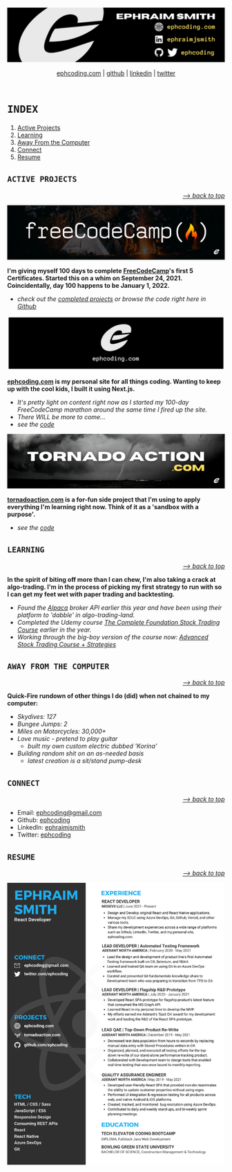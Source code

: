 ![ephcoding banner](./assets/gh-profile__ephcoding.png)

<div align='center'>
  <a href='https://www.ephcoding.com'>ephcoding.com</a> |
  <a href='https://github.com/ephcoding'>github</a> |
  <a href='https://linkedin.com/in/ephraimjsmith'>linkedin</a> |
  <a href='https://twitter.com/ephcoding'>twitter</a>
</div>

<br>

# **`INDEX`**

1. [Active Projects](#active-projects)
1. [Learning](#learning)
1. [Away From the Computer](#away-from-the-computer)
1. [Connect](#connect)
1. [Resume](#resume)

## **`ACTIVE PROJECTS`**

<p align='right'><em><a href='#index'>--> back to top</a></em></p>

![freeCodeCamp img](./assets/active-project__freeCodeCamp.png)

**I'm giving myself 100 days to complete [FreeCodeCamp](https://freecodecamp.org)'s first 5 Certificates. Started this on a whim on September 24, 2021. Coincidentally, day 100 happens to be January 1, 2022.**

- _check out the [completed projects](https://ephcoding.github.io/freecodecamp) or browse the code right here in [Github](https://github.com/ephcoding/freecodecamp)_

![ephcoding.com](./assets/active-project__ephcoding-dot-com.png)

**[ephcoding.com](https://www.ephcoding.com) is my personal site for all things coding. Wanting to keep up with the cool kids, I built it using Next.js.**

- _It's pretty light on content right now as I started my 100-day FreeCodeCamp marathon around the same time I fired up the site._
- _There WILL be more to come..._
- _see the [code](https://github.com/ephcoding/site__ephcoding-dot-com)_

![tornadoaction.com](./assets/active-project__tornado-action.png)

**[tornadoaction.com](https://www.tornadoaction.com) is a for-fun side project that I'm using to apply everything I'm learning right now. Think of it as a 'sandbox with a purpose'.**

- _see the [code](https://github.com/ephcoding/tornado-action)_

## **`LEARNING`**

<p align='right'><em><a href='#index'>--> back to top</a></em></p>

**In the spirit of biting off more than I can chew, I'm also taking a crack at algo-trading. I'm in the process of picking my first strategy to run with so I can get my feet wet with paper trading and backtesting.**

- _Found the [Alpaca]() broker API earlier this year and have been using their platform to 'dabble' in algo-trading-land._
- _Completed the Udemy course [The Complete Foundation Stock Trading Course](https://www.udemy.com/course/foundation-course/) earlier in the year._
- _Working through the big-boy version of the course now: [Advanced Stock Trading Course + Strategies](https://www.udemy.com/course/advanced-course-plus-strategies/)_

## **`AWAY FROM THE COMPUTER`**

<p align='right'><em><a href='#index'>--> back to top</a></em></p>

**Quick-Fire rundown of other things I do (did) when not chained to my computer:**

- _Skydives: 127_
- _Bungee Jumps: 2_
- _Miles on Motorcycles: 30,000+_
- _Love music - pretend to play guitar_
  - _built my own custom electric dubbed 'Korina'_
- _Building random shit on an as-needed basis_
  - _latest creation is a sit/stand pump-desk_

## **`CONNECT`**

<p align='right'><em><a href='#index'>--> back to top</a></em></p>

- Email: ephcoding@gmail.com
- Github: [ephcoding](https://github.com/ephcoding)
- LinkedIn: [ephraimjsmith](https://linkedin.com/in/ephraimjsmith)
- Twitter: [ephcoding](https://twitter.com/ephcoding)

## **`RESUME`**

<p align='right'><em><a href='#index'>--> back to top</a></em></p>

![Ephraim Smith's Resume](./assets/resume-no-number.png)
